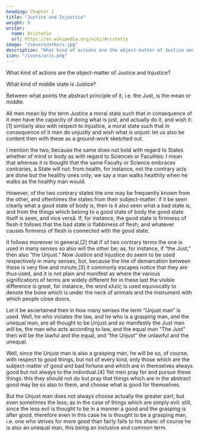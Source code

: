 ```yaml
---
heading: Chapter 1
title: "Justice and Injustice"
weight: 9
writer:
  name: Aristotle
  url: https://en.wikipedia.org/wiki/Aristotle
image: "/covers/ethics.jpg"
description: "What kind of actions are the object-matter of Justice and Injustice?"
icon: "/icons/aris.png"
---
```



What kind of actions are the object-matter of Justice and Injustice?

What kind of middle state is Justice?

Between what points the abstract principle of it, i.e. the Just, is the mean or middle. 

<!-- And our enquiry shall be, if you please, conducted in the same method as we have observed in the foregoing parts of this Treatise. -->

All men mean by the term Justice a moral state such that in consequence of it men have the capacity of doing what is just, and actually do it, and wish it:[1] similarly also with respect to Injustice, a moral state such that in consequence of it men do unjustly and wish what is unjust: let us also be content then with these as a ground-work sketched out.

I mention the two, because the same does not hold with regard to States whether of mind or body as with regard to Sciences or Faculties: I mean that whereas it is thought that the same Faculty or Science embraces contraries, a State will not: from health, for instance, not the contrary acts are done but the healthy ones only; we say a man walks healthily when he walks as the healthy man would.

However, of the two contrary states the one may be frequently known from the other, and oftentimes the states from their subject-matter: if it be seen clearly what a good state of body is, then is it also seen what a bad state is, and from the things which belong to a good state of body the good state itself is seen, and vice versâ. If, for instance, the good state is firmness of flesh it follows that the bad state is flabbiness of flesh; and whatever causes firmness of flesh is connected with the good state.

It follows moreover in general,[2] that if of two contrary terms the one is used in many senses so also will the other be; as, for instance, if “the Just,” then also “the Unjust.” Now Justice and Injustice do seem to be used respectively in many senses, but, because the line of demarcation between these is very fine and minute,[3] it commonly escapes notice that they are thus used, and it is not plain and manifest as where the various significations of terms are widely different for in these last the visible difference is great, for instance, the word κλεὶς is used equivocally to denote the bone which is under the neck of animals and the instrument with which people close doors.

Let it be ascertained then in how many senses the term “Unjust man” is used. Well, he who violates the law, and he who is a grasping man, and the unequal man, are all thought to be Unjust and so manifestly the Just man will be, the man who acts according to law, and the equal man “The Just” then will be the lawful and the equal, and “the Unjust” the unlawful and the unequal.

Well, since the Unjust man is also a grasping man, he will be so, of course, with respect to good things, but not of every kind, only those which are the subject-matter of good and bad fortune and which are in themselves always good but not always to the individual.[4] Yet men pray for and pursue these things: this they should not do but pray that things which are in the abstract good may be so also to them, and choose what is good for themselves.

But the Unjust man does not always choose actually the greater part, but even sometimes the less; as in the case of things which are simply evil: still, since the less evil is thought to be in a manner a good and the grasping is after good, therefore even in this case he is thought to be a grasping man, i.e. one who strives for more good than fairly falls to his share: of course he is also an unequal man, this being an inclusive and common term.

